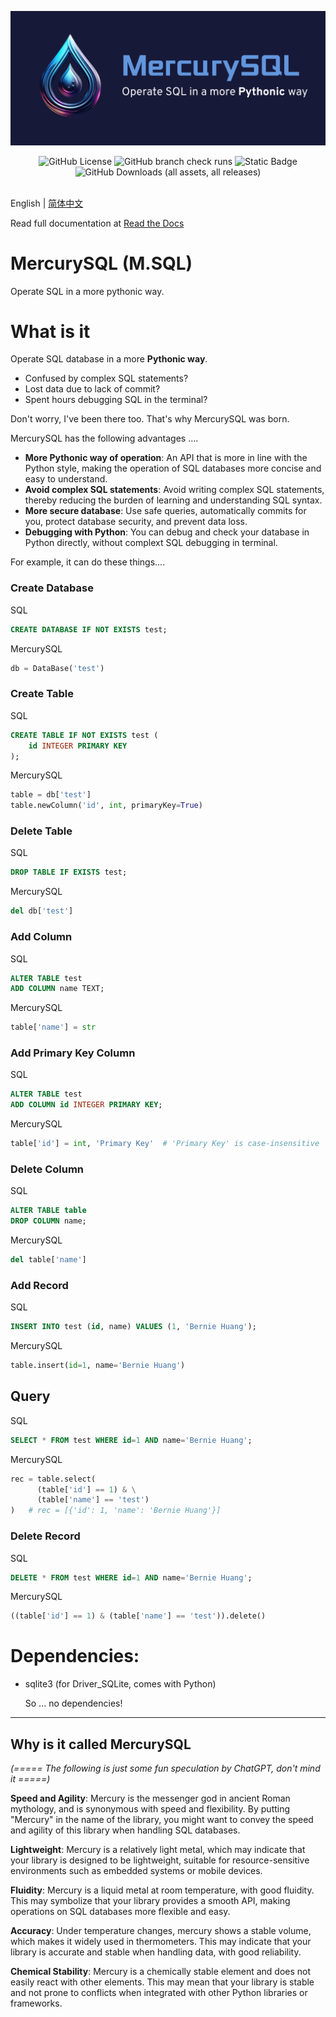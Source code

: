 <img src="./docs/source/_static/img/MercurySQL.png"></img>
<br>
<div style="text-align: center">
<img alt="GitHub License" src="https://img.shields.io/github/license/BernieHuang2008/MercurySQL">
<img alt="GitHub branch check runs" src="https://img.shields.io/github/check-runs/BernieHuang2008/MercurySQL/main">
<img alt="Static Badge" src="https://img.shields.io/badge/Language-Python-blue">
<img alt="GitHub Downloads (all assets, all releases)" src="https://img.shields.io/github/downloads/BernieHuang2008/MercurySQL/total">

</div>
<br>

English | [简体中文](README-CN.md)

Read full documentation at [Read the Docs](https://mercurysql.readthedocs.io/en/latest/)


# MercurySQL (M.SQL)
Operate SQL in a more pythonic way.

# What is it
Operate SQL database in a more **Pythonic way**.

- Confused by complex SQL statements?
- Lost data due to lack of commit?
- Spent hours debugging SQL in the terminal?

Don't worry, I've been there too. That's why MercurySQL was born.

MercurySQL has the following advantages ....

- **More Pythonic way of operation**: An API that is more in line with the Python style, making the operation of SQL databases more concise and easy to understand.
- **Avoid complex SQL statements**: Avoid writing complex SQL statements, thereby reducing the burden of learning and understanding SQL syntax.
- **More secure database**: Use safe queries, automatically commits for you, protect database security, and prevent data loss.
- **Debugging with Python**: You can debug and check your database in Python directly, without complext SQL debugging in terminal.

For example, it can do these things....

### Create Database
SQL
```sql
CREATE DATABASE IF NOT EXISTS test;
```
MercurySQL
```py
db = DataBase('test')
```

### Create Table
SQL
```sql
CREATE TABLE IF NOT EXISTS test (
    id INTEGER PRIMARY KEY
);
```
MercurySQL
```py
table = db['test']
table.newColumn('id', int, primaryKey=True)
```

### Delete Table
SQL
```sql
DROP TABLE IF EXISTS test;
```
MercurySQL
```py
del db['test']
```

### Add Column
SQL
```sql
ALTER TABLE test
ADD COLUMN name TEXT;
```
MercurySQL
```py
table['name'] = str
```

### Add Primary Key Column
SQL
```sql
ALTER TABLE test
ADD COLUMN id INTEGER PRIMARY KEY;
```
MercurySQL
```py
table['id'] = int, 'Primary Key'  # 'Primary Key' is case-insensitive
```

### Delete Column
SQL
```sql
ALTER TABLE table
DROP COLUMN name;
```
MercurySQL
```py
del table['name']
```

### Add Record
SQL
```sql
INSERT INTO test (id, name) VALUES (1, 'Bernie Huang');
```
MercurySQL
```py
table.insert(id=1, name='Bernie Huang')
```

## Query
SQL
```sql
SELECT * FROM test WHERE id=1 AND name='Bernie Huang';
```
MercurySQL
```py
rec = table.select(
      (table['id'] == 1) & \
      (table['name'] == 'test')
)   # rec = [{'id': 1, 'name': 'Bernie Huang'}]
```

### Delete Record
SQL
```sql
DELETE * FROM test WHERE id=1 AND name='Bernie Huang';
```
MercurySQL
```py
((table['id'] == 1) & (table['name'] == 'test')).delete()
```

# Dependencies:
- sqlite3 (for Driver_SQLite, comes with Python)

  So ... no dependencies!

---

## Why is it called MercurySQL

*(===== The following is just some fun speculation by ChatGPT, don't mind it =====)*

**Speed and Agility**: Mercury is the messenger god in ancient Roman mythology, and is synonymous with speed and flexibility. By putting "Mercury" in the name of the library, you might want to convey the speed and agility of this library when handling SQL databases.

**Lightweight**: Mercury is a relatively light metal, which may indicate that your library is designed to be lightweight, suitable for resource-sensitive environments such as embedded systems or mobile devices.

**Fluidity**: Mercury is a liquid metal at room temperature, with good fluidity. This may symbolize that your library provides a smooth API, making operations on SQL databases more flexible and easy.

**Accuracy**: Under temperature changes, mercury shows a stable volume, which makes it widely used in thermometers. This may indicate that your library is accurate and stable when handling data, with good reliability.

**Chemical Stability**: Mercury is a chemically stable element and does not easily react with other elements. This may mean that your library is stable and not prone to conflicts when integrated with other Python libraries or frameworks.
